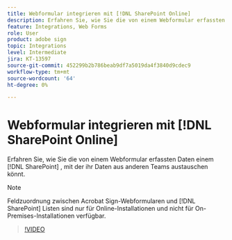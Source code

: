 ```yaml
---
title: Webformular integrieren mit [!DNL SharePoint Online]
description: Erfahren Sie, wie Sie die von einem Webformular erfassten Daten einem [!DNL SharePoint] auflisten
feature: Integrations, Web Forms
role: User
product: adobe sign
topic: Integrations
level: Intermediate
jira: KT-13597
source-git-commit: 452299b2b786beab9df7a5019da4f3840d9cdec9
workflow-type: tm+mt
source-wordcount: '64'
ht-degree: 0%

---
```


# Webformular integrieren mit [!DNL SharePoint Online]

Erfahren Sie, wie Sie die von einem Webformular erfassten Daten einem [!DNL SharePoint] , mit der ihr Daten aus anderen Teams austauschen könnt.

>[!NOTE]
>
>Feldzuordnung zwischen Acrobat Sign-Webformularen und [!DNL SharePoint] Listen sind nur für Online-Installationen und nicht für On-Premises-Installationen verfügbar.

>[!VIDEO](https://video.tv.adobe.com/v/3421616?quality=12&learn=on&hidetitle=true)



